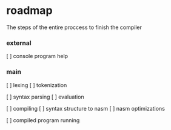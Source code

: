 # roadmap

The steps of the entire proccess to finish the compiler

### external
[ ] console program help

### main
[ ] lexing
    [ ] tokenization

[ ] syntax parsing
[ ] evaluation

[ ] compiling
    [ ] syntax structure to nasm
    [ ] nasm optimizations

[ ] compiled program running